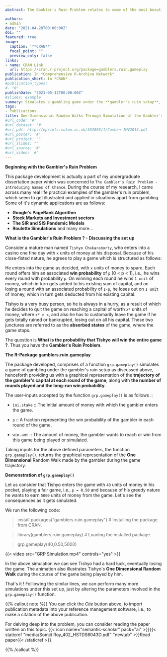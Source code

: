 ```yaml
---
abstract: The Gambler's Ruin Problem relates to some of the most beautiful applications in the field of Statistics namely, **Stochastic Processes**, **Random Walks** and **Markov Chains**. The R-Package `gamblers.ruin.gameplay` has been developed for the live visualizations of these concepts through graphical illustrations.

authors:
- admin
date: "2021-04-28T00:00:00Z"
doi: ""
featured: true
image:
  caption: '**CRAN**'
  focal_point: ""
  preview_only: false
links:
- name: CRAN Link
  url: https://cran.r-project.org/package=gamblers.ruin.gameplay
publication: In *Comprehensive R-Archive Network*
publication_short: In *CRAN*
#publication_types:
#- "0"
publishDate: "2021-05-12T00:00:00Z"
#slides: example
summary: Simulates a gambling game under the **gambler's ruin setup**, after asking for the `money you have` and the `money you want to win`, along with your `win probability` in each round of the game.
tags:
- Publications
title: One-Dimensional Random Walks Through Simulation of the Gambler's Ruin Problem using gamblers.ruin.gameplay
#url_code: '#'
#url_dataset: '#'
#url_pdf: http://eprints.soton.ac.uk/352095/1/Cushen-IMV2013.pdf
#url_poster: '#'
#url_project: ""
#url_slides: ""
#url_source: '#'
#url_video: '#'
---
```


**Beginning with the Gambler's Ruin Problem**

This package development is actually a part of my undergraduate dissertation paper which was concerned to `The Gambler's Ruin Problem - Introducing Games of Chance`. During the course of my research, I came across many real life practical examples of the gambler's ruin problem, which seem to get illustrated and applied in situations apart from gambling. Some of it's dynamic applications are as follows:

* **Google's PageRank Algorithm**
* **Stock Markets and Investment sectors**
* **The SIR and SIS Pandemic Models**
* **Roulette Simulations** and many more...

**What is the Gambler's Ruin Problem ? - Discussing the set up**

Consider a mature man named `Tishyo Chakaraborty`, who enters into a casino one fine day with `x` units of money at his disposal. Because of his close-fisted nature, he agrees to play a game which is structured as follows:

He enters into the game as decided, with `x` units of money to spare. Each round offers him an associated **win probability** of `p` [0 < p < 1], i.e., he wins every round with probability `p`. On winning each round he wins `1 unit` of money, which in turn gets added to his existing sum of capital, and on losing a round with an associated probability of `1-p`, he loses out on `1 unit` of money, which in turn gets deducted from his existing capital.

Tishyo is a very busy person, so he is always in a hurry, as a result of which he decides to quit the game on reaching a capital of worth `x*` units of money, where `x* > x`, and also he has to customarily leave the game if he gets totally ruined or bankrupted, losing out on all his capital. These two junctures are referred to as the **absorbed states** of the game, where the game stops.

The question is **What is the probability that Tishyo will win the entire game ?**. Thus you have the **Gambler's Ruin Problem**.


**The R-Package gamblers.ruin.gameplay**

The package developed, comprises of a function `grp.gameplay()` simulates a game of gambling under the gambler's ruin setup as discussed above, henceforth providing us with a graphical representation of the **trajectory of the gambler's capital at each round of the game**, along with **the number of rounds played and the long-run win probability**.

The user-inputs accepted by the function `grp.gameplay()` is as follows ::

* `ini.stake` :: The initial amount of money with which the gambler enters the game.

* `p` :: A fraction representing the win probability of the gambler in each round of the game.

* `win.amt` :: The amount of money, the gambler wants to reach or win from this game being played or simulated.

Taking inputs for the above defined parameters, the function `grp.gameplay()`, returns the graphical representation of the **One Dimensional** Random Walk made by the gambler during the game trajectory.

**Demonstration of `grp.gameplay()`**

Let us consider that Tishyo enters the game with `40` units of money in his pocket, playing a fair game, i.e., `p = 0.50` and because of his greedy nature he wants to earn `5000` units of money from the game. Let's see the consequences as it gets simulated.

We run the following code:

> install.packages("gamblers.ruin.gameplay") # Installing the package from CRAN.

> library(gamblers.ruin.gameplay) # Loading the installed package.

> grp.gameplay(40,0.50,5000)

{{< video src="GRP Simulation.mp4" controls="yes" >}}

In the above simulation we can see Tishyo had a hard luck, eventually losing the game. The animation also illustrates Tishyo's **One Dimensional Random Walk** during the course of the game being played by him.

That's it ! Folllowing the similar lines, we can perform many more simulations under this set up, just by altering the parameters involved in the `grp.gameplay()` function. 

{{% callout note %}}
You can click the *Cite* button above, to import publication metadata into your reference management software, i.e., to make a citation of the above publication.

For delving deep into the problem, you can consider reading the paper written on this topic. {{< icon name="semantic-scholar" pack="ai" >}}{{< staticref "media/Somjit Roy_402_HSTDS6043D.pdf" "newtab" >}}Read paper{{< /staticref >}}.

{{% /callout %}}

